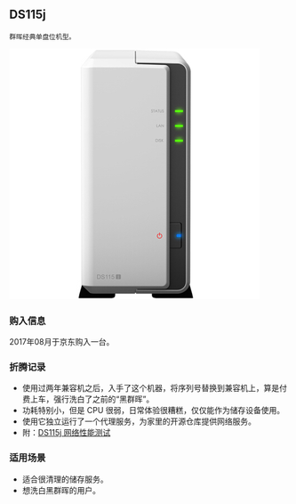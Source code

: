 ## DS115j

    群晖经典单盘位机型。

![DS115j](../assets/device/ds115j.jpg)

### 购入信息

2017年08月于京东购入一台。

### 折腾记录

- 使用过两年兼容机之后，入手了这个机器，将序列号替换到兼容机上，算是付费上车，强行洗白了之前的“黑群晖”。
- 功耗特别小，但是 CPU 很弱，日常体验很糟糕，仅仅能作为储存设备使用。
- 使用它独立运行了一个代理服务，为家里的开源仓库提供网络服务。
- 附：[DS115j 网络性能测试](./report/mini-server/ds115j.md)

### 适用场景

- 适合很清理的储存服务。
- 想洗白黑群晖的用户。


